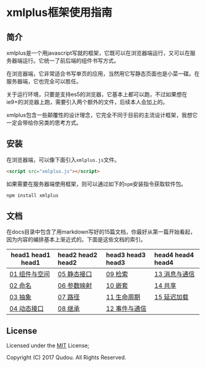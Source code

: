 # xmlplus框架使用指南

## 简介

xmlplus是一个用javascript写就的框架，它既可以在浏览器端运行，又可以在服务器端运行。它统一了前后端的组件书写方式。

在浏览器端，它非常适合书写单页的应用，当然用它写静态页面也是小菜一碟。在服务器端，它也完全可以胜任。

关于运行环境，只要是支持es5的浏览器，它基本上都可以跑，不过如果想在ie9+的浏览器上跑，需要引入两个额外的文件，后续本人会加上的。

xmlplus包含一些颠覆性的设计理念，它完全不同于目前的主流设计框架，我想它一定会带给你另类的思考方式。

## 安装

在浏览器端，可以像下面引入`xmlplus.js`文件。

```html
<script src="xmlplus.js"></script>
```

如果需要在服务器端使用框架，则可以通过如下的`npm`安装指令获取软件包。

```bash
npm install xmlplus
```

## 文档

在docs目录中包含了用markdown写好的15篇文档，你最好从第一篇开始看起，因为内容的编排基本上渐近式的。下面是这些文档的索引。

|head1 head1 head1|head2 head2 head2|head3 head3 head3|head4 head4 head4|
|---|:---|:---|:---|
|[01 组件与空间](./docs/01-components-and-space.md)|[05 静态接口](./docs/05-static-interface.md) |[09 检索](./docs/09-searching.md)                     |[13 消息与通信](./docs/13-message-and-communication.md)|
|[02 命名](./docs/02-naming.md)                    |[06 参数映射](./docs/06-parameter-mapping.md)|[10 嵌套](./docs/10-nesting.md)                       |[14 共享](./docs/14-sharing.md)                        |
|[03 抽象](./docs/03-abstract.md)                  |[07 路径](./docs/07-path.md)                 |[11 生命周期](./docs/11-life-circle.md)               |[15 延迟加载](./docs/15-lazy-instantiation.md)         |
|[04 动态接口](./docs/04-dynamic-interface.md)     |[08 继承](./docs/08-inheritting.md)          |[12 事件与通信](./docs/12-events-and-communication.md)|                                                       |

## License

Licensed under the [MIT](http://opensource.org/licenses/MIT) License;

Copyright (C) 2017 Qudou. All Rights Reserved.
